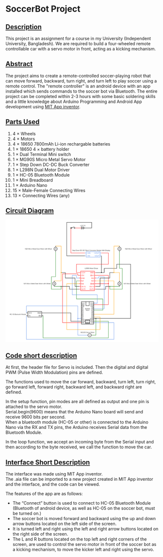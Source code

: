 # SoccerBot Project

<style>
    section
    {
        margin-bottom: 20px;
    }
</style>

<section>
    <h2 style="text-decoration: underline">Description</h2>
    <p>This project is an assignment for a course in my University (Independent University, Bangladesh). We are required to build a four-wheeled remote controllable car with a servo motor in front, acting as a kicking mechanism.</p>
</section>

<section>
    <h2 style="text-decoration: underline;">Abstract</h2>
    <p>The project aims to create a remote-controlled soccer-playing robot that  can move forward, backward, turn right, and turn left to play soccer using a remote control. The "remote controller" is an android device with an app installed which sends commands to the soccer bot via Bluetooth.
    The entire project can be completed within 2-3 hours with some basic soldering skills and a little knowledge about Arduino Programming and Android App development using <a href="https://ai2.appinventor.mit.edu" target="_blank">MIT App inventor</a>.</p>
</section>

<section>
    <h2 style="text-decoration: underline">Parts Used</h2>
    <ol>
        <li>4 &times; Wheels</li>
        <li>4 &times; Motors</li>
        <li>4 &times; 18650 7800mAh Li-ion rechargable batteries</li>
        <li>1 &times; 18650 4 &times; battery holder</li>
        <li>1 &times; Dual Terminal Mini switch</li>
        <li>1 &times; MG90S Micro Metal Servo Motor</li>
        <li>1 &times; Step Down DC-DC Buck Converter</li>
        <li>1 &times; L298N Dual Motor Driver</li>
        <li>1 &times; HC-05 Bluetooth Module</li>
        <li>1 &times; Mini Breadboard</li>
        <li>1 &times; Arduino Nano</li>
        <li>15 &times; Male-Female Connecting Wires</li>
        <li>13 &times; Connecting Wires (any)</li>
    </ol>
</section>

<section>
    <h2 style="text-decoration: underline">Circuit Diagram</h2>
    <img src="circuit.png" alt="circuit diagram">
</section>

<section>
    <h2 style="text-decoration: underline">Code short description</h2>
    <p>
    At first, the header file for Servo is included.
    Then the digital and digital PWM (Pulse Width Modulation) pins are defined.
    </p>
    <p>
    The functions used to move the car forward, backward, turn left, turn right, go forward left, forward right, backward left, and backward right are defined.
    </p>
    <p>
    In the setup function, pin modes are all defined as output and one pin is attached to the servo motor.<br>
    Serial.begin(9600) means that the Arduino Nano board will send and receive 9600 bits per second.<br>
    When a bluetooth module (HC-05 or other) is connected to the Arduino Nano via the RX and TX pins, the Arduino receives Serial data from the Bluetooth Module.
    </p>
    <p>
    In the loop function, we accept an incoming byte from the Serial input and then according to the byte received, we call the function to move the car.
    </p>
</section>

<section>
    <h2 style="text-decoration: underline">Interface Short Description</h2>
    <p>The interface was made using MIT App inventor.<br>
    The .aia file can be imported to a new project created in MIT App inventor and the interface, and the code can be viewed.</p>
    <p>The features of the app are as follows:</p>
    <ul>
        <li>The “Connect” button is used to connect to HC-05 Bluetooth Module (Bluetooth of android device, as well as HC-05 on the soccer bot, must be turned on.)</li>
        <li>The soccer bot is moved forward and backward using the up and down arrow buttons located on the left side of the screen.</li>
        <li>It is turned left and right using the left and right arrow buttons located on the right side of the screen.</li>
        <li>The L and R buttons located on the top left and right corners of the screen, are used to control the servo motor in front of the soccer bot as a kicking mechanism, to move the kicker left and right using the servo.</li>
    </ul>
</section>